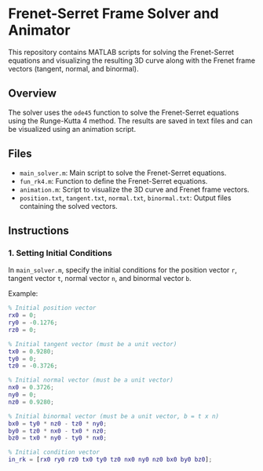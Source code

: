 
# Frenet-Serret Frame Solver and Animator

This repository contains MATLAB scripts for solving the Frenet-Serret equations and visualizing the resulting 3D curve along with the Frenet frame vectors (tangent, normal, and binormal).

## Overview

The solver uses the `ode45` function to solve the Frenet-Serret equations using the Runge-Kutta 4 method. The results are saved in text files and can be visualized using an animation script.

## Files

- `main_solver.m`: Main script to solve the Frenet-Serret equations.
- `fun_rk4.m`: Function to define the Frenet-Serret equations.
- `animation.m`: Script to visualize the 3D curve and Frenet frame vectors.
- `position.txt`, `tangent.txt`, `normal.txt`, `binormal.txt`: Output files containing the solved vectors.

## Instructions

### 1. Setting Initial Conditions

In `main_solver.m`, specify the initial conditions for the position vector `r`, tangent vector `t`, normal vector `n`, and binormal vector `b`.

Example:
```matlab
% Initial position vector
rx0 = 0;
ry0 = -0.1276;
rz0 = 0;

% Initial tangent vector (must be a unit vector)
tx0 = 0.9280;
ty0 = 0;
tz0 = -0.3726;

% Initial normal vector (must be a unit vector)
nx0 = 0.3726;
ny0 = 0;
nz0 = 0.9280;

% Initial binormal vector (must be a unit vector, b = t x n)
bx0 = ty0 * nz0 - tz0 * ny0;
by0 = tz0 * nx0 - tx0 * nz0;
bz0 = tx0 * ny0 - ty0 * nx0;

% Initial condition vector
in_rk = [rx0 ry0 rz0 tx0 ty0 tz0 nx0 ny0 nz0 bx0 by0 bz0];
